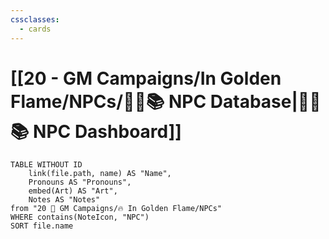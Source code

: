 ```yaml
---
cssclasses:
  - cards
---
```



# [[20 - GM Campaigns/In Golden Flame/NPCs/👨‍🌾📚 NPC Database|👨‍🌾📚 NPC Dashboard]]
```dataview
TABLE WITHOUT ID 
	link(file.path, name) AS "Name", 
	Pronouns AS "Pronouns",
	embed(Art) AS "Art",
	Notes AS "Notes"
from "20 🌟 GM Campaigns/🔥 In Golden Flame/NPCs"
WHERE contains(NoteIcon, "NPC")
SORT file.name
```
